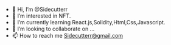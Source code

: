 - 👋 Hi, I’m @Sidecutterr
- 👀 I’m interested in NFT.
- 🌱 I’m currently learning React.js,Solidity,Html,Css,Javascript.
- 💞️ I’m looking to collaborate on ...
- 📫 How to reach me Sidecutterr@gmail.com

<!---
Sidecutterr/Sidecutterr is a ✨ special ✨ repository because its `README.md` (this file) appears on your GitHub profile.
You can click the Preview link to take a look at your changes.
--->
